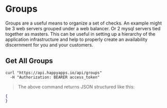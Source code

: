 # Groups

Groups are a useful means to organize a set of checks. An example might be 3 web servers grouped under a web balancer. Or 2 mysql servers tied together as masters. This can be useful in setting up a hierarchy of the application infrastructure and help to properly create an availability discernment for you and your customers.

## Get All Groups

```shell
curl "https://api.happyapps.io/api/groups"
  -H "Authorization: BEARER access_token"
```

> The above command returns JSON structured like this:

```json
{
}
```